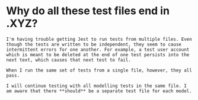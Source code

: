 # Why do all these test files end in .XYZ?

    I'm having trouble getting Jest to run tests from multiple files. Even though the tests are written to be independent, they seem to cause intermittent errors for one another. For example, a test user account which is meant to be deleted at the end of one test persists into the next text, which causes that next test to fail.

    When I run the same set of tests from a single file, however, they all pass.

    I will continue testing with all modelling tests in the same file. I am aware that there **should** be a separate test file for each model.

